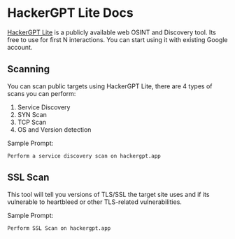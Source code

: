 # HackerGPT Lite Docs

[HackerGPT Lite](https://hackergpt.app/) is a publicly available web OSINT and Discovery tool. Its free to use for first N interactions. You can start using it with existing Google account.

## Scanning

You can scan public targets using HackerGPT Lite, there are 4 types of scans you can perform:

1. Service Discovery
2. SYN Scan
3. TCP Scan
4. OS and Version detection

Sample Prompt:

```
Perform a service discovery scan on hackergpt.app
```

## SSL Scan

This tool will tell you versions of TLS/SSL the target site uses and if its vulnerable to heartbleed or other TLS-related vulnerabilities.

Sample Prompt:

```
Perform SSL Scan on hackergpt.app
```
